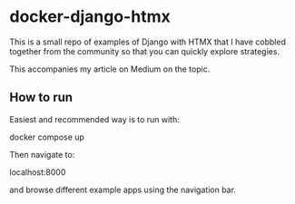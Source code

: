 # docker-django-htmx

This is a small repo of examples of Django with HTMX that I have cobbled together from the community so that you can quickly explore strategies.

This accompanies my article on Medium on the topic.

## How to run

Easiest and recommended way is to run with:

docker compose up

Then navigate to:

localhost:8000

and browse different example apps using the navigation bar.